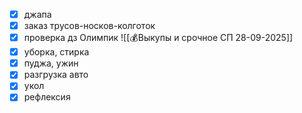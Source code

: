 - [x] джапа
- [x] заказ трусов-носков-колготок
- [x] проверка дз Олимпик
![[💰Выкупы и срочное СП 28-09-2025]]
- [x] уборка, стирка
- [x] пуджа, ужин 
- [x] разгрузка авто
- [x] укол
- [x] рефлексия